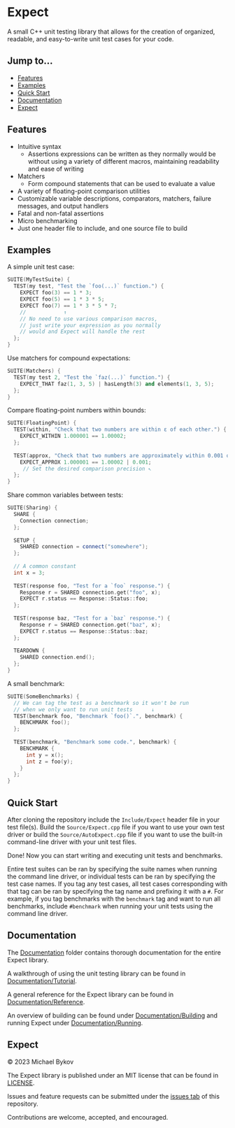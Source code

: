 # Expect

A small C++ unit testing library that allows for the creation of organized,
readable, and easy-to-write unit test cases for your code.

## Jump to...
- [Features](#Features)
- [Examples](#Examples)
- [Quick Start](#Quick-Start)
- [Documentation](#Documentation)
- [Expect](#Expect)

## Features

- Intuitive syntax
  - Assertions expressions can be written as they normally would be without using a variety of different macros, maintaining readability and ease of writing
- Matchers
  - Form compound statements that can be used to evaluate a value
- A variety of floating-point comparison utilities
- Customizable variable descriptions, comparators, matchers, failure messages, and output handlers
- Fatal and non-fatal assertions
- Micro benchmarking
- Just one header file to include, and one source file to build


## Examples

A simple unit test case:
``` C++
SUITE(MyTestSuite) {
  TEST(my test, "Test the `foo(...)` function.") {
    EXPECT foo(3) == 1 * 3;
    EXPECT foo(5) == 1 * 3 * 5;
    EXPECT foo(7) == 1 * 3 * 5 * 7;
    //            ↑
    // No need to use various comparison macros,
    // just write your expression as you normally
    // would and Expect will handle the rest
  };
}
```

Use matchers for compound expectations:
``` C++
SUITE(Matchers) {
  TEST(my test 2, "Test the `faz(...)` function.") {
    EXPECT_THAT faz(1, 3, 5) | hasLength(3) and elements(1, 3, 5);
  };
}
```

Compare floating-point numbers within bounds:
``` C++
SUITE(FloatingPoint) {
  TEST(within, "Check that two numbers are within ε of each other.") {
    EXPECT_WITHIN 1.000001 == 1.00002;
  };
  
  TEST(approx, "Check that two numbers are approximately within 0.001 of each other.") {
    EXPECT_APPROX 1.000001 == 1.00002 | 0.001;
     // Set the desired comparison precision ↖︎
  };
}
```

Share common variables between tests:
``` C++
SUITE(Sharing) {
  SHARE {
    Connection connection;
  };
  
  SETUP {
    SHARED connection = connect("somewhere");
  };
  
  // A common constant
  int x = 3;
  
  TEST(response foo, "Test for a `foo` response.") {
    Response r = SHARED connection.get("foo", x);
    EXPECT r.status == Response::Status::foo;
  };
  
  TEST(response baz, "Test for a `baz` response.") {
    Response r = SHARED connection.get("baz", x);
    EXPECT r.status == Response::Status::baz;
  };
  
  TEARDOWN {
    SHARED connection.end();
  };
}
```

A small benchmark:
``` C++
SUITE(SomeBenchmarks) {
  // We can tag the test as a benchmark so it won't be run
  // when we only want to run unit tests      ↓
  TEST(benchmark foo, "Benchmark `foo()`.", benchmark) {
    BENCHMARK foo();
  };
  
  TEST(benchmark, "Benchmark some code.", benchmark) {
    BENCHMARK {
      int y = x();
      int z = foo(y);
    }
  };
}
```

## Quick Start

After cloning the repository include the `Include/Expect` header file in your test file(s).
Build the `Source/Expect.cpp` file if you want to use your own test driver or build the `Source/AutoExpect.cpp` file if you want to use the built-in command-line driver with your unit test files.

Done!
Now you can start writing and executing unit tests and benchmarks.

Entire test suites can be ran by specifying the suite names when running the command line driver, or individual tests can be ran by specifying the test case names.
If you tag any test cases, all test cases corresponding with that tag can be ran by specifying the tag name and prefixing it with a `#`.
For example, if you tag benchmarks with the `benchmark` tag and want to run all benchmarks, include `#benchmark` when running your unit tests using the command line driver.

## Documentation

The [Documentation](Documentation) folder contains thorough documentation for the entire Expect library.

A walkthrough of using the unit testing library can be found in [Documentation/Tutorial](Documentation/Tutorial).

A general reference for the Expect library can be found in [Documentation/Reference](Documentation/Reference).

An overview of building can be found under [Documentation/Building](Documentation/Building.md) and running Expect under [Documentation/Running](Documentation/Running.md).

## Expect

© 2023 Michael Bykov

The Expect library is published under an MIT license that can be found in [LICENSE](LICENSE).

Issues and feature requests can be submitted under the [issues tab](https://github.com/MichaelBykov/Expect/issues) of this repository.

Contributions are welcome, accepted, and encouraged.
